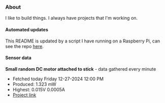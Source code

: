 ### About
I like to build things. I always have projects that I'm working on.

#### Automated updates
This README is updated by a script I have running on a Raspberry Pi, can see the repo [here](https://github.com/jdc-cunningham/raspi-git-repo-updater).

#### Sensor data


**Small random DC motor attached to stick** - data gathered every minute
- Fetched today Friday 12-27-2024 12:00 PM
- Produced: 1.323 mW
- Highest: 0.015V 0.0005A
- [Project link](https://github.com/jdc-cunningham/turbine-raspi)